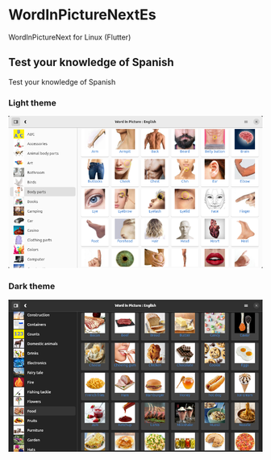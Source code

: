 # WordInPictureNextEs
WordInPictureNext for Linux (Flutter)

## Test your knowledge of Spanish

Test your knowledge of Spanish

### Light theme
![wordinpicturenext_en01.png](/screenshots/wordinpicturenext_en01.png)

### Dark theme
![wordinpicturenext_en02.png](/screenshots/wordinpicturenext_en02.png)
